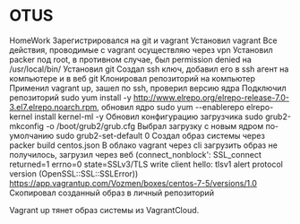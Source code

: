 # OTUS
HomeWork
Зарегистрировался на git и vagrant
Установил vagrant
Все действия, проводимые с vagrant осуществляю через vpn
Установил packer под root, в противном случае, был permission denied на /usr/local/bin/
Установил git
Создал ssh ключ, добавил его в ssh агент на компьютере и в веб git
Клонировал репозиторий на компьютер
Применил vagrant up, зашел по ssh, проверил версию ядра
Подключил репозиторий sudo yum install -y http://www.elrepo.org/elrepo-release-7.0-3.el7.elrepo.noarch.rpm, обновил ядро sudo yum --enablerepo elrepo-kernel install kernel-ml -y
Обновил конфигурацию загрузчика
sudo grub2-mkconfig -o /boot/grub2/grub.cfg
Выбрал загрузку с новым ядром по-умолчанию
sudo grub2-set-default 0
Создал образ системы через packer build centos.json
В облако vagrant через cli загрузить образ не получилось, загрузил через веб (connect_nonblock': SSL_connect returned=1 errno=0 state=SSLv3/TLS write client hello: tlsv1 alert protocol version (OpenSSL::SSL::SSLError))
https://app.vagrantup.com/Vozmen/boxes/centos-7-5/versions/1.0
Скопировал созданный образ в личный репозиторий

Vagrant up тянет образ системы из VagrantCloud.

